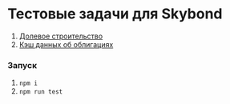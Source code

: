# Тестовые задачи для Skybond

1. [Долевое строительство](https://github.com/MrFranke/skybonds-test/tree/master/share_building)
2. [Кэш данных об облигациях](https://github.com/MrFranke/skybonds-test/tree/master/data_cache)

### Запуск
1. `npm i`
2. `npm run test`
